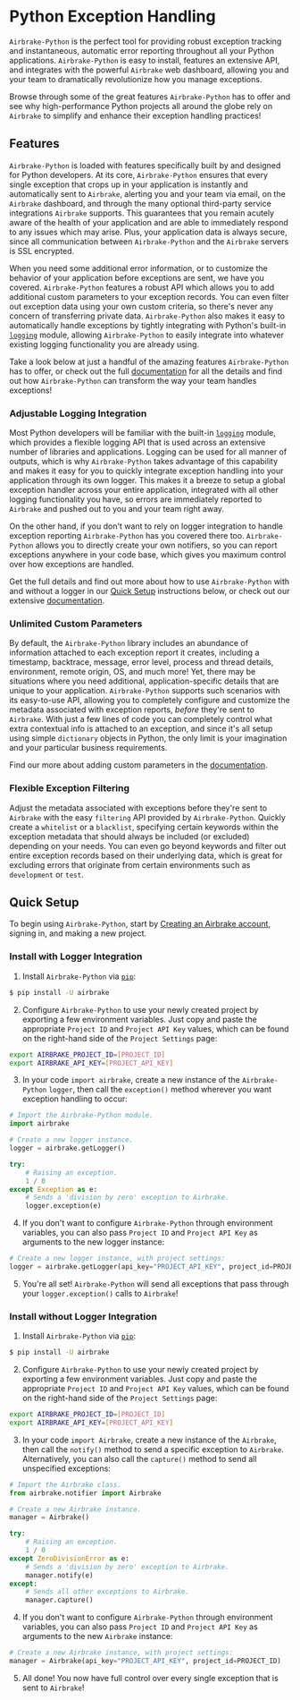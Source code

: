 # Python Exception Handling

`Airbrake-Python` is the perfect tool for providing robust exception tracking and instantaneous, automatic error reporting throughout all your Python applications.  `Airbrake-Python` is easy to install, features an extensive API, and integrates with the powerful `Airbrake` web dashboard, allowing you and your team to dramatically revolutionize how you manage exceptions.

Browse through some of the great features `Airbrake-Python` has to offer and see why high-performance Python projects all around the globe rely on `Airbrake` to simplify and enhance their exception handling practices!

## Features

`Airbrake-Python` is loaded with features specifically built by and designed for Python developers.  At its core, `Airbrake-Python` ensures that every single exception that crops up in your application is instantly and automatically sent to `Airbrake`, alerting you and your team via email, on the `Airbrake` dashboard, and through the many optional third-party service integrations `Airbrake` supports.  This guarantees that you remain acutely aware of the health of your application and are able to immediately respond to any issues which may arise.  Plus, your application data is always secure, since all communication between `Airbrake-Python` and the `Airbrake` servers is SSL encrypted.

When you need some additional error information, or to customize the behavior of your application before exceptions are sent, we have you covered.  `Airbrake-Python` features a robust API which allows you to add additional custom parameters to your exception records.  You can even filter out exception data using your own custom criteria, so there's never any concern of transferring private data.  `Airbrake-Python` also makes it easy to automatically handle exceptions by tightly integrating with Python's built-in [`logging`](https://docs.python.org/3/library/logging.html) module, allowing `Airbrake-Python` to easily integrate into whatever existing logging functionality you are already using.

Take a look below at just a handful of the amazing features `Airbrake-Python` has to offer, or check out the full [documentation](https://github.com/airbrake/airbrake-python) for all the details and find out how `Airbrake-Python` can transform the way your team handles exceptions!

### Adjustable Logging Integration

Most Python developers will be familiar with the built-in [`logging`](https://docs.python.org/3/library/logging.html) module, which provides a flexible logging API that is used across an extensive number of libraries and applications.  Logging can be used for all manner of outputs, which is why `Airbrake-Python` takes advantage of this capability and makes it easy for you to quickly integrate exception handling into your application through its own logger.  This makes it a breeze to setup a global exception handler across your entire application, integrated with all other logging functionality you have, so errors are immediately reported to `Airbrake` and pushed out to you and your team right away.

On the other hand, if you don't want to rely on logger integration to handle exception reporting `Airbrake-Python` has you covered there too.  `Airbrake-Python` allows you to directly create your own notifiers, so you can report exceptions anywhere in your code base, which gives you maximum control over how exceptions are handled.

Get the full details and find out more about how to use `Airbrake-Python` with and without a logger in our [Quick Setup](#quick-setup) instructions below, or check out our extensive [documentation](https://github.com/airbrake/airbrake-python#using-this-library-without-a-logger).

### Unlimited Custom Parameters

By default, the `Airbrake-Python` library includes an abundance of information attached to each exception report it creates, including a timestamp, backtrace, message, error level, process and thread details, environment, remote origin, OS, and much more!  Yet, there may be situations where you need additional, application-specific details that are unique to your application.  `Airbrake-Python` supports such scenarios with its easy-to-use API, allowing you to completely configure and customize the metadata associated with exception reports, _before_ they're sent to `Airbrake`.  With just a few lines of code you can completely control what extra contextual info is attached to an exception, and since it's all setup using simple `dictionary` objects in Python, the only limit is your imagination and your particular business requirements.

Find our more about adding custom parameters in the [documentation](https://github.com/airbrake/airbrake-python#giving-your-exceptions-more-context).

### Flexible Exception Filtering

Adjust the metadata associated with exceptions before they're sent to `Airbrake` with the easy `filtering` API provided by `Airbrake-Python`.  Quickly create a `whitelist` or a `blacklist`, specifying certain keywords within the exception metadata that should always be included (or excluded) depending on your needs.  You can even go beyond keywords and filter out entire exception records based on their underlying data, which is great for excluding errors that originate from certain environments such as `development` or `test`.

## Quick Setup

To begin using `Airbrake-Python`, start by [Creating an Airbrake account](https://airbrake.io/account/new), signing in, and making a new project.

### Install with Logger Integration

1. Install `Airbrake-Python` via [`pip`](https://pip.pypa.io/en/stable/):

```bash
$ pip install -U airbrake
```

2. Configure `Airbrake-Python` to use your newly created project by exporting a few environment variables.  Just copy and paste the appropriate `Project ID` and `Project API Key` values, which can be found on the right-hand side of the `Project Settings` page:

```bash
export AIRBRAKE_PROJECT_ID=[PROJECT_ID]
export AIRBRAKE_API_KEY=[PROJECT_API_KEY]
```

3. In your code `import airbrake`, create a new instance of the `Airbrake-Python` `logger`, then call the `exception()` method wherever you want exception handling to occur:

```python
# Import the Airbrake-Python module.
import airbrake

# Create a new logger instance.
logger = airbrake.getLogger()

try:
    # Raising an exception.
    1 / 0
except Exception as e:
    # Sends a 'division by zero' exception to Airbrake.
    logger.exception(e)
```

4. If you don't want to configure `Airbrake-Python` through environment variables, you can also pass `Project ID` and `Project API Key` as arguments to the new logger instance:

```python
# Create a new logger instance, with project settings:
logger = airbrake.getLogger(api_key="PROJECT_API_KEY", project_id=PROJECT_ID)
```

5. You're all set!  `Airbrake-Python` will send all exceptions that pass through your `logger.exception()` calls to `Airbrake`!

### Install without Logger Integration

1. Install `Airbrake-Python` via [`pip`](https://pip.pypa.io/en/stable/):

```bash
$ pip install -U airbrake
```

2. Configure `Airbrake-Python` to use your newly created project by exporting a few environment variables.  Just copy and paste the appropriate `Project ID` and `Project API Key` values, which can be found on the right-hand side of the `Project Settings` page:

```bash
export AIRBRAKE_PROJECT_ID=[PROJECT_ID]
export AIRBRAKE_API_KEY=[PROJECT_API_KEY]
```

3. In your code `import Airbrake`, create a new instance of the `Airbrake`, then call the `notify()` method to send a specific exception to `Airbrake`.  Alternatively, you can also call the `capture()` method to send all unspecified exceptions:

```python
# Import the Airbrake class.
from airbrake.notifier import Airbrake

# Create a new Airbrake instance.
manager = Airbrake()

try:
    # Raising an exception.
    1 / 0
except ZeroDivisionError as e:
    # Sends a 'division by zero' exception to Airbrake.
    manager.notify(e)
except:
    # Sends all other exceptions to Airbrake.
    manager.capture()
```

4. If you don't want to configure `Airbrake-Python` through environment variables, you can also pass `Project ID` and `Project API Key` as arguments to the new `Airbrake` instance:

```python
# Create a new Airbrake instance, with project settings:
manager = Airbrake(api_key="PROJECT_API_KEY", project_id=PROJECT_ID)
```

5. All done!  You now have full control over every single exception that is sent to `Airbrake`!